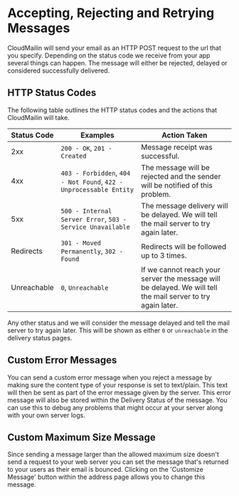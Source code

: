# Accepting, Rejecting and Retrying Messages

CloudMailin will send your email as an HTTP POST request to the url that you specify. Depending on the status code we receive from your app several things can happen. The message will either be rejected, delayed or considered successfully delivered.

## HTTP Status Codes

The following table outlines the HTTP status codes and the actions that CloudMailin will take.

| Status Code | Examples                                                            | Action Taken     |
|-------------|---------------------------------------------------------------------|------------------|
| 2xx         | `200 - OK`, `201 - Created`                                         | Message receipt was successful.
| 4xx         | `403 - Forbidden`, `404 - Not Found`, `422 - Unprocessable Entity`  | The message will be rejected and the sender will be notified of this problem. |
| 5xx         | `500 - Internal Server Error`, `503 - Service Unavailable`          | The message delivery will be delayed. We will tell the mail server to try again later. |
| Redirects   | `301 - Moved Permanently`, `302 - Found`                            | Redirects will be followed up to 3 times. |
| Unreachable | `0`, `Unreachable`                                                  | If we cannot reach your server the message will be delayed. We will tell the mail server to try again later. |

Any other status and we will consider the message delayed and tell the mail server to try again later. This will be shown as either `0` or `unreachable` in the delivery status pages.

## Custom Error Messages

You can send a custom error message when you reject a message by making sure the content type of your response is set to text/plain. This text will then be sent as part of the error message given by the server. This error message will also be stored within the Delivery Status of the message. You can use this to debug any problems that might occur at your server along with your own server logs.

## Custom Maximum Size Message

Since sending a message larger than the allowed maximum size doesn't send a request to your web server you can set the message that's returned to your users as their email is bounced. Clicking on the 'Customize Message' button within the address page allows you to change this message.